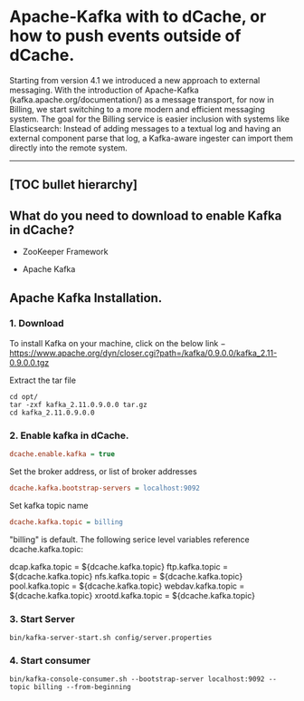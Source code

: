 
Apache-Kafka  with to dCache, or how to push events outside of dCache.
=======================

Starting from version 4.1 we introduced a new approach to external messaging. With the introduction of Apache-Kafka  (kafka.apache.org/documentation/) as a message transport, for now in Billing, we start switching to a more modern and efficient messaging system. The goal for the Billing service is easier inclusion with systems like Elasticsearch: Instead of adding messages to a textual log and having an external component parse that log, a Kafka-aware ingester can import them directly into the remote system.

-----
[TOC bullet hierarchy]
-----

## What do you need to download to enable Kafka in dCache?


* ZooKeeper Framework

* Apache Kafka

## Apache Kafka Installation.

### 1. Download


To install Kafka on your machine, click on the below link −
https://www.apache.org/dyn/closer.cgi?path=/kafka/0.9.0.0/kafka_2.11-0.9.0.0.tgz


Extract the tar file

```console-root
cd opt/
tar -zxf kafka_2.11.0.9.0.0 tar.gz
cd kafka_2.11.0.9.0.0
```

### 2. Enable kafka in dCache.


```ini
dcache.enable.kafka = true
```

Set the broker address, or list of broker addresses

```ini
dcache.kafka.bootstrap-servers = localhost:9092
```

Set kafka topic name

```ini
dcache.kafka.topic = billing
```

"billing" is default. The following serice level variables
reference dcache.kafka.topic:

   dcap.kafka.topic = ${dcache.kafka.topic}
   ftp.kafka.topic = ${dcache.kafka.topic}
   nfs.kafka.topic = ${dcache.kafka.topic}
   pool.kafka.topic = ${dcache.kafka.topic}
   webdav.kafka.topic = ${dcache.kafka.topic}
   xrootd.kafka.topic = ${dcache.kafka.topic}

### 3. Start Server

```console-root
bin/kafka-server-start.sh config/server.properties
```

### 4. Start consumer


```console-root
bin/kafka-console-consumer.sh --bootstrap-server localhost:9092 --topic billing --from-beginning
```





